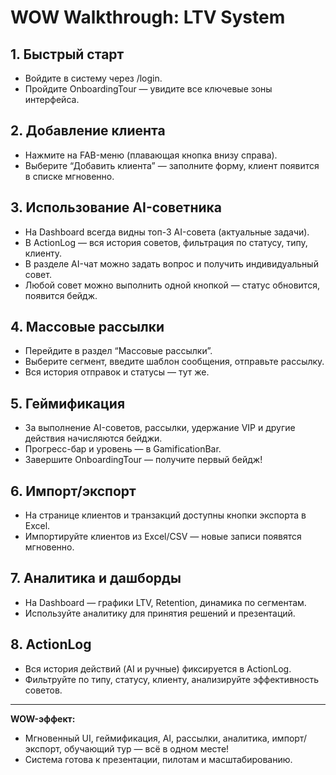 # WOW Walkthrough: LTV System

## 1. Быстрый старт
- Войдите в систему через /login.
- Пройдите OnboardingTour — увидите все ключевые зоны интерфейса.

## 2. Добавление клиента
- Нажмите на FAB-меню (плавающая кнопка внизу справа).
- Выберите “Добавить клиента” — заполните форму, клиент появится в списке мгновенно.

## 3. Использование AI-советника
- На Dashboard всегда видны топ-3 AI-совета (актуальные задачи).
- В ActionLog — вся история советов, фильтрация по статусу, типу, клиенту.
- В разделе AI-чат можно задать вопрос и получить индивидуальный совет.
- Любой совет можно выполнить одной кнопкой — статус обновится, появится бейдж.

## 4. Массовые рассылки
- Перейдите в раздел “Массовые рассылки”.
- Выберите сегмент, введите шаблон сообщения, отправьте рассылку.
- Вся история отправок и статусы — тут же.

## 5. Геймификация
- За выполнение AI-советов, рассылки, удержание VIP и другие действия начисляются бейджи.
- Прогресс-бар и уровень — в GamificationBar.
- Завершите OnboardingTour — получите первый бейдж!

## 6. Импорт/экспорт
- На странице клиентов и транзакций доступны кнопки экспорта в Excel.
- Импортируйте клиентов из Excel/CSV — новые записи появятся мгновенно.

## 7. Аналитика и дашборды
- На Dashboard — графики LTV, Retention, динамика по сегментам.
- Используйте аналитику для принятия решений и презентаций.

## 8. ActionLog
- Вся история действий (AI и ручные) фиксируется в ActionLog.
- Фильтруйте по типу, статусу, клиенту, анализируйте эффективность советов.

---

**WOW-эффект:**
- Мгновенный UI, геймификация, AI, рассылки, аналитика, импорт/экспорт, обучающий тур — всё в одном месте!
- Система готова к презентации, пилотам и масштабированию.
